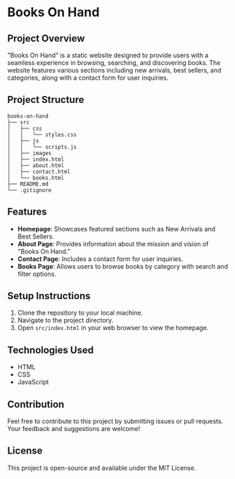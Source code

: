 # Books On Hand

## Project Overview
"Books On Hand" is a static website designed to provide users with a seamless experience in browsing, searching, and discovering books. The website features various sections including new arrivals, best sellers, and categories, along with a contact form for user inquiries.

## Project Structure
```
books-on-hand
├── src
│   ├── css
│   │   └── styles.css
│   ├── js
│   │   └── scripts.js
│   ├── images
│   ├── index.html
│   ├── about.html
│   ├── contact.html
│   └── books.html
├── README.md
└── .gitignore
```

## Features
- **Homepage**: Showcases featured sections such as New Arrivals and Best Sellers.
- **About Page**: Provides information about the mission and vision of "Books On Hand."
- **Contact Page**: Includes a contact form for user inquiries.
- **Books Page**: Allows users to browse books by category with search and filter options.

## Setup Instructions
1. Clone the repository to your local machine.
2. Navigate to the project directory.
3. Open `src/index.html` in your web browser to view the homepage.

## Technologies Used
- HTML
- CSS
- JavaScript

## Contribution
Feel free to contribute to this project by submitting issues or pull requests. Your feedback and suggestions are welcome!

## License
This project is open-source and available under the MIT License.